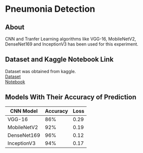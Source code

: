 # Pneumonia Detection

## About
CNN and Tranfer Learning algorithms like VGG-16, MobileNetV2, DenseNet169 and InceptionV3 has been used for this experiment.

## Dataset and Kaggle Notebook Link

Dataset was obtained from kaggle.<br>
[Dataset](https://www.kaggle.com/pcbreviglieri/pneumonia-xray-images)<br>
[Notebook](https://www.kaggle.com/mohitkeshwanii/pneumonia-detection-ensemble-vgg16-mobilenetv2)<br>

## Models With Their Accuracy of Prediction
CNN Model | Accuracy | Loss
--- | --- | ---
VGG-16 | 86% | 0.29
MobileNetV2 | 92% | 0.19
DenseNet169 | 96% | 0.12
InceptionV3 | 94% | 0.17
